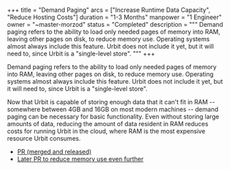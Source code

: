 +++
title = "Demand Paging"
arcs = ["Increase Runtime Data Capacity", "Reduce Hosting Costs"]
duration = "1-3 Months"
manpower = "1 Engineer"
owner = "~master-morzod"
status = "Completed"
description = """
Demand paging refers to the ability to load only needed pages of memory into RAM, leaving other pages on disk, to reduce memory use.  Operating systems almost always include this feature.  Urbit does not include it yet, but it will need to, since Urbit is a "single-level store".
"""
+++

Demand paging refers to the ability to load only needed pages of memory into RAM, leaving other pages on disk, to reduce memory use.  Operating systems almost always include this feature.  Urbit does not include it yet, but it will need to, since Urbit is a "single-level store".

Now that Urbit is capable of storing enough data that it can't fit in RAM -- somewhere between 4GB and 16GB on most modern machines -- demand paging can be necessary for basic functionality.  Even without storing large amounts of data, reducing the amount of data resident in RAM reduces costs for running Urbit in the cloud, where RAM is the most expensive resource Urbit consumes.

- [PR (merged and released)](https://github.com/urbit/vere/pull/402)
- [Later PR to reduce memory use even further](https://github.com/urbit/vere/pull/410)
